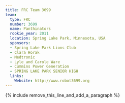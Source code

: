 ```yaml
---
title: FRC Team 3699
team:
  type: FRC
  number: 3699
  name: Panthinators
  rookie_year: 2011
  location: Spring Lake Park, Minnesota, USA
  sponsors:
  - Spring Lake Park Lions Club
  - Clara Horak
  - Medtronic
  - Lyle and Carole Ware
  - Cummins Power Generation
  - SPRING LAKE PARK SENIOR HIGH
  links:
    Website: http://www.robot3699.org
---
```


{% include remove_this_line_and_add_a_paragraph %}